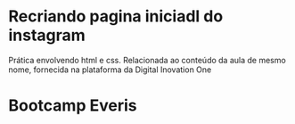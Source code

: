 # Recriando pagina iniciadl do instagram

Prática envolvendo html e css.
Relacionada ao conteúdo da aula de mesmo nome, fornecida na plataforma da Digital Inovation One

# Bootcamp Everis
